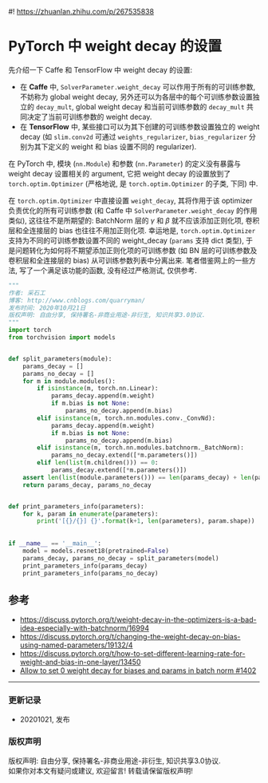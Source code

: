 #! https://zhuanlan.zhihu.com/p/267535838

# PyTorch 中 weight decay 的设置
先介绍一下 Caffe 和 TensorFlow 中 weight decay 的设置:

- 在 **Caffe** 中, `SolverParameter.weight_decay` 可以作用于所有的可训练参数, 不妨称为 global weight decay, 另外还可以为各层中的每个可训练参数设置独立的 `decay_mult`, global weight decay 和当前可训练参数的 `decay_mult` 共同决定了当前可训练参数的 weight decay. 
- 在 **TensorFlow** 中, 某些接口可以为其下创建的可训练参数设置独立的 weight decay (如 `slim.conv2d` 可通过 `weights_regularizer`, `bias_regularizer` 分别为其下定义的 weight 和 bias 设置不同的 regularizer).

在 PyTorch 中, 模块 (`nn.Module`) 和参数 (`nn.Parameter`) 的定义没有暴露与 weight decay 设置相关的 argument, 它把 weight decay 的设置放到了 `torch.optim.Optimizer` (严格地说, 是 `torch.optim.Optimizer` 的子类, 下同) 中. 

在 `torch.optim.Optimizer` 中直接设置 `weight_decay`, 其将作用于该 optimizer 负责优化的所有可训练参数 (和 Caffe 中 `SolverParameter.weight_decay` 的作用类似), 这往往不是所期望的: BatchNorm 层的 $\gamma$ 和 $\beta$ 就不应该添加正则化项, 卷积层和全连接层的 bias 也往往不用加正则化项. 幸运地是, `torch.optim.Optimizer` 支持为不同的可训练参数设置不同的 weight_decay (`params` 支持 dict 类型), 于是问题转化为如何将不期望添加正则化项的可训练参数 (如 BN 层的可训练参数及卷积层和全连接层的 bias) 从可训练参数列表中分离出来. 笔者借鉴网上的一些方法, 写了一个满足该功能的函数, 没有经过严格测试, 仅供参考.

```python
"""
作者: 采石工
博客: http://www.cnblogs.com/quarryman/
发布时间: 2020年10月21日
版权声明: 自由分享, 保持署名-非商业用途-非衍生, 知识共享3.0协议.
"""
import torch
from torchvision import models


def split_parameters(module):
    params_decay = []
    params_no_decay = []
    for m in module.modules():
        if isinstance(m, torch.nn.Linear):
            params_decay.append(m.weight)
            if m.bias is not None:
                params_no_decay.append(m.bias)
        elif isinstance(m, torch.nn.modules.conv._ConvNd):
            params_decay.append(m.weight)
            if m.bias is not None:
                params_no_decay.append(m.bias)
        elif isinstance(m, torch.nn.modules.batchnorm._BatchNorm):
            params_no_decay.extend([*m.parameters()])
        elif len(list(m.children())) == 0:
            params_decay.extend([*m.parameters()])
    assert len(list(module.parameters())) == len(params_decay) + len(params_no_decay)
    return params_decay, params_no_decay


def print_parameters_info(parameters):
    for k, param in enumerate(parameters):
        print('[{}/{}] {}'.format(k+1, len(parameters), param.shape))
        
        
if __name__ == '__main__':
    model = models.resnet18(pretrained=False)
    params_decay, params_no_decay = split_parameters(model)
    print_parameters_info(params_decay)
    print_parameters_info(params_no_decay)
```

## 参考
- <https://discuss.pytorch.org/t/weight-decay-in-the-optimizers-is-a-bad-idea-especially-with-batchnorm/16994>
- <https://discuss.pytorch.org/t/changing-the-weight-decay-on-bias-using-named-parameters/19132/4>
- <https://discuss.pytorch.org/t/how-to-set-different-learning-rate-for-weight-and-bias-in-one-layer/13450>
- [Allow to set 0 weight decay for biases and params in batch norm #1402](https://github.com/pytorch/pytorch/issues/1402)


***
### **更新记录**
- 20201021, 发布
### **版权声明**
版权声明: 自由分享, 保持署名-非商业用途-非衍生, 知识共享3.0协议.  
如果你对本文有疑问或建议, 欢迎留言! 转载请保留版权声明!


